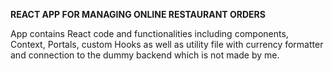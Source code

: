 **REACT APP FOR MANAGING ONLINE RESTAURANT ORDERS**

App contains React code and functionalities including components, Context, Portals, custom Hooks as well as utility file with currency formatter and connection to the dummy backend which is not made by me.
